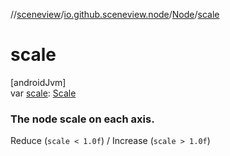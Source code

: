 //[sceneview](../../../index.md)/[io.github.sceneview.node](../index.md)/[Node](index.md)/[scale](scale.md)

# scale

[androidJvm]\
var [scale](scale.md): [Scale](../../io.github.sceneview.math/index.md#2055938798%2FClasslikes%2F-1571379623)

###  The node scale on each axis.

Reduce (`scale < 1.0f`) / Increase (`scale > 1.0f`)
